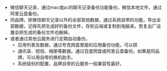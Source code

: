 - 微信聊天记录，通过mac或pc的聊天记录备份功能备份。微信本地文件，通过阿里云盘备份。 
- 同品牌。除微信聊天记录以外的全部其他数据，通过系统自带的功能，导出全部数据，记得先把生成好的备份文件，存到云端或复制到电脑来。恢复出厂设置会把生成的备份文件也删掉。 
- 或者通过其他云服务进行定期自动备份。
	- 应用列表及数据，通过夸克网盘里面的应用备份功能，可以把
	- 通讯录、短信、相册等数据。通过百度网盘或阿里云盘备份。如果是同品牌，可以用自带的换机助手。
	- 系统级别的配置，品牌自带的云服务一般兼容性最好。 